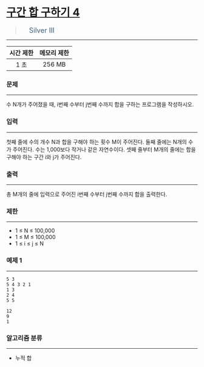 # [구간 합 구하기 4](https://www.acmicpc.net/problem/11659)

> <img src="https://d2gd6pc034wcta.cloudfront.net/tier/8.svg" width="16" heigth="21" style = "vertical-align: middle;"/>&nbsp;<span style="font-size: 18px; color: #435f7a;">Silver III</span>

***

<div align="center">

|시간 제한|메모리 제한|
|:---:|:---:|
|1 초 |256 MB|

</div>

### 문제

***

수 N개가 주어졌을 때, i번째 수부터 j번째 수까지 합을 구하는 프로그램을 작성하시오.

### 입력

***

첫째 줄에 수의 개수 N과 합을 구해야 하는 횟수 M이 주어진다. 둘째 줄에는 N개의 수가 주어진다. 수는 1,000보다 작거나 같은 자연수이다. 셋째 줄부터 M개의 줄에는 합을 구해야 하는 구간 i와 j가 주어진다.

### 출력

***

총 M개의 줄에 입력으로 주어진 i번째 수부터 j번째 수까지 합을 출력한다.

### 제한

***

* 1 ≤ N ≤ 100,000  
* 1 ≤ M ≤ 100,000  
* 1 ≤ i ≤ j ≤ N

### 예제 1

***

```
5 3
5 4 3 2 1
1 3
2 4
5 5
```

```
12
9
1
```

### 알고리즘 분류

***

* 누적 합

